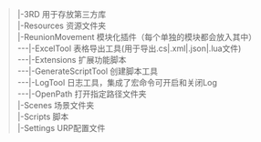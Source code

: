 >|-3RD              用于存放第三方库<br>
|-Resources         资源文件夹<br>
|-ReunionMovement   模块化插件（每个单独的模块都会放入其中）<br>
---|-ExcelTool      表格导出工具(用于导出.cs|.xml|.json|.lua文件)<br>
---|-Extensions     扩展功能脚本<br>
---|-GenerateScriptTool    创建脚本工具<br>
---|-LogTool        日志工具，集成了宏命令可开启和关闭Log<br>
---|-OpenPath       打开指定路径文件夹<br>
|-Scenes            场景文件夹<br>
|-Scripts           脚本<br>
|-Settings          URP配置文件<br>
